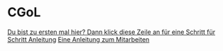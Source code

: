 # CGoL
[Du bist zu ersten mal hier? Dann klick diese Zeile an für eine Schritt für Schritt Anleitung](erster_besuch.md)
[Eine Anleitung zum Mitarbeiten](git-tutorial.md)
